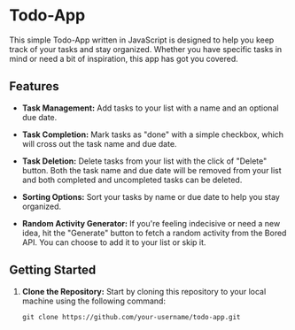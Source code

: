 # Todo-App

This simple Todo-App written in JavaScript is designed to help you keep track of your tasks and stay organized. Whether you have specific tasks in mind or need a bit of inspiration, this app has got you covered.

## Features

- **Task Management:** Add tasks to your list with a name and an optional due date.

- **Task Completion:** Mark tasks as "done" with a simple checkbox, which will cross out the task name and due date.

- **Task Deletion:** Delete tasks from your list with the click of "Delete" button. Both the task name and due date will be removed from your list and both completed and uncompleted tasks can be deleted.

- **Sorting Options:** Sort your tasks by name or due date to help you stay organized.

- **Random Activity Generator:** If you're feeling indecisive or need a new idea, hit the "Generate" button to fetch a random activity from the Bored API. You can choose to add it to your list or skip it.

## Getting Started

1. **Clone the Repository:** Start by cloning this repository to your local machine using the following command:

   ```shell
   git clone https://github.com/your-username/todo-app.git
   ```
